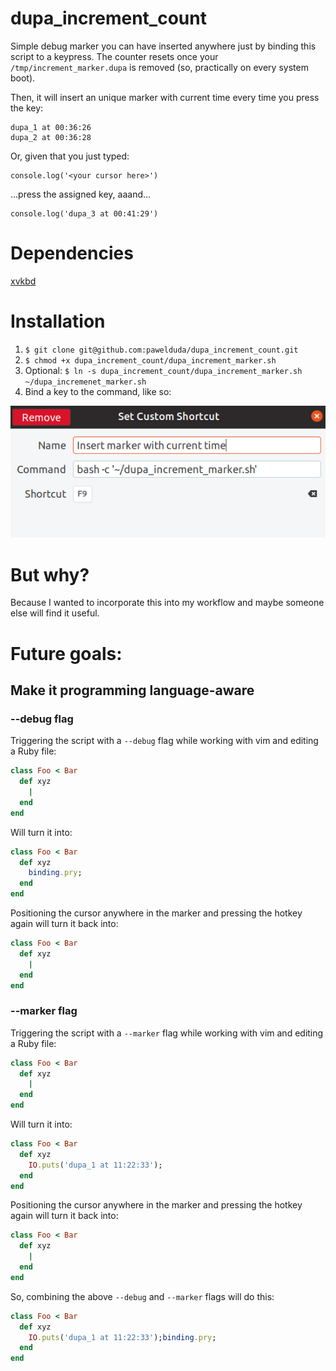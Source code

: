 # dupa_increment_count
Simple debug marker you can have inserted anywhere just by binding this script to a keypress. The counter resets once your `/tmp/increment_marker.dupa` is removed (so, practically on every system boot).

Then, it will insert an unique marker with current time every time you press the key:
```
dupa_1 at 00:36:26
dupa_2 at 00:36:28
```

Or, given that you just typed:
```
console.log('<your cursor here>')
```
...press the assigned key, aaand...
```
console.log('dupa_3 at 00:41:29')
```


# Dependencies
[xvkbd](http://t-sato.in.coocan.jp/xvkbd/)

# Installation
1. `$ git clone git@github.com:pawelduda/dupa_increment_count.git`
2. `$ chmod +x dupa_increment_count/dupa_increment_marker.sh`
3. Optional: `$ ln -s dupa_increment_count/dupa_increment_marker.sh ~/dupa_incremenet_marker.sh`
4. Bind a key to the command, like so:

![Bind a key to the command, like so](set_custom_shortcut.png)

# But why?
Because I wanted to incorporate this into my workflow and maybe someone else will find it useful.

# Future goals:
## Make it programming language-aware

### --debug flag
Triggering the script with a `--debug` flag while working with vim and editing a Ruby file:
```ruby
class Foo < Bar
  def xyz
    |
  end
end
```
Will turn it into:
```ruby
class Foo < Bar
  def xyz
    binding.pry;
  end
end
```
Positioning the cursor anywhere in the marker and pressing the hotkey again will turn it back into:
```ruby
class Foo < Bar
  def xyz
    |
  end
end
```

### --marker flag
Triggering the script with a `--marker` flag while working with vim and editing a Ruby file:
```ruby
class Foo < Bar
  def xyz
    |
  end
end
```
Will turn it into:
```ruby
class Foo < Bar
  def xyz
    IO.puts('dupa_1 at 11:22:33');
  end
end
```
Positioning the cursor anywhere in the marker and pressing the hotkey again will turn it back into:
```ruby
class Foo < Bar
  def xyz
    |
  end
end
```

So, combining the above `--debug` and `--marker` flags will do this:
```ruby
class Foo < Bar
  def xyz
    IO.puts('dupa_1 at 11:22:33');binding.pry;
  end
end
```
